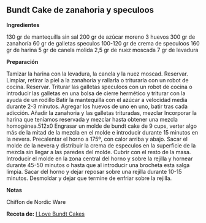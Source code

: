 ## Bundt Cake de zanahoria y speculoos

**Ingredientes**

130 gr de mantequilla sin sal
200 gr de azúcar moreno
3 huevos
300 gr de zanahoría
60 gr de galletas speculos
100-120 gr de crema de speculoos
160 gr de harina
5 gr de canela molida
2,5 gr de nuez moscada
7 gr de levadura

**Preparación**

Tamizar la harina con la levadura, la canela y la nuez moscad. Reservar.
Limpiar, retirar la piel a la zanahoria y rallarla o triturarla con un robot de cocina. Reservar.
Triturar las galletas speculoos con un robot de cocina o introducir las galletas en una bolsa de cierre hermético y triturar con la ayuda de un rodillo
Batir la mantequilla con el azúcar a velocidad media durante 2-3 minutos.
Agregar los huevos de uno en uno, batir tras cada adicción.
Añadir la zanahoria y las galletas trituradas, mezclar
Incorporar la harina que teníamos reservada y mezclar hasta obtener una mezcla homogénea.512x0
Engrasar un molde de bundt cake de 9 cups, verter algo más de la mitad de la mezcla en el molde e introducir durante 15 minutos en la nevera.
Precalentar el horno a 175º, con calor arriba y abajo.
Sacar el molde de la nevera y distribuir la crema de especulos en la superficie de la mezcla sin llegar a las paredes del molde. Cubrir con el resto de la masa.
Introducir el molde en la zona central del horno y sobre la rejilla y hornear durante 45-50 minutos o hasta que al introducir una brocheta esta salga limpia.
Sacar del horno y dejar reposar sobre una rejilla durante 10-15 minutos. Desmoldar y dejar que termine de enfriar sobre la rejilla.

**Notas**

Chiffon de Nordic Ware

**Receta de:** [I Love Bundt Cakes](http://ilovebundtcakes.com/bundt-cake-zanahoria-speculoos/)